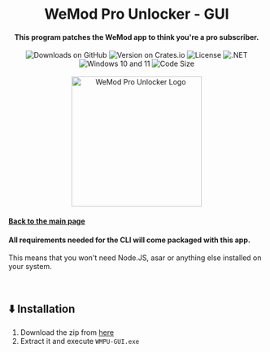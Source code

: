 <div align="center">
  <h1>WeMod Pro Unlocker - GUI</h1>
  <h4>This program patches the WeMod app to think you're a pro subscriber.</h4>
  <img src="https://img.shields.io/github/downloads/bennett-sh/wemod-pro-unlocker/total" alt="Downloads on GitHub">
  <img src="https://img.shields.io/crates/v/wemod-pro-unlocker?color=purple" alt="Version on Crates.io">
  <img src="https://img.shields.io/crates/l/wemod-pro-unlocker?color=green" alt="License">


  <img src="https://img.shields.io/badge/.NET-512BD4?logo=dotnet" alt=".NET">
  <img src="https://img.shields.io/badge/Windows-10+11-0078D4?logo=windows-11" alt="Windows 10 and 11">
  <img src="https://img.shields.io/github/languages/code-size/bennett-sh/wemod-pro-unlocker?color=yellow" alt="Code Size"><br/><br/>
  <img width="256" src="https://user-images.githubusercontent.com/110846042/204567385-4df3007c-7a63-40fd-9feb-f9f36aa43030.png" alt="WeMod Pro Unlocker Logo">
</div>

#### [Back to the main page](../README.md)

#### All requirements needed for the CLI will come packaged with this app.
This means that you won't need Node.JS, asar or anything else installed on your system.

<br/>

## ⬇️ Installation
1. Download the zip from [here](https://github.com/bennett-sh/wemod-pro-unlocker/releases/latest/download/gui.zip)
2. Extract it and execute ```WMPU-GUI.exe```

<br/>
